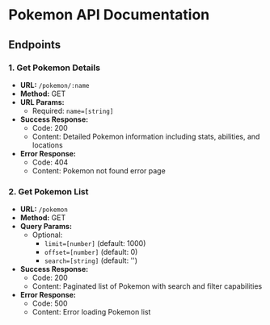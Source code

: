 # Pokemon API Documentation

## Endpoints

### 1. Get Pokemon Details
- **URL:** `/pokemon/:name`
- **Method:** GET
- **URL Params:** 
  - Required: `name=[string]`
- **Success Response:**
  - Code: 200
  - Content: Detailed Pokemon information including stats, abilities, and locations
- **Error Response:**
  - Code: 404
  - Content: Pokemon not found error page

### 2. Get Pokemon List
- **URL:** `/pokemon`
- **Method:** GET
- **Query Params:**
  - Optional: 
    - `limit=[number]` (default: 1000)
    - `offset=[number]` (default: 0)
    - `search=[string]` (default: '')
- **Success Response:**
  - Code: 200
  - Content: Paginated list of Pokemon with search and filter capabilities
- **Error Response:**
  - Code: 500
  - Content: Error loading Pokemon list 
